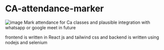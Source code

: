 # CA-attendance-marker
![image](https://github.com/manthanabc/CA-attendance-marker/assets/48511543/bd97aee8-8c6e-4063-a8b7-dd77840a8900)
Mark attendance for Ca classes and plausible integration with whatsapp or google meet in future

frontend is written in React js and tailwind css and backend is written using nodejs and selenium
